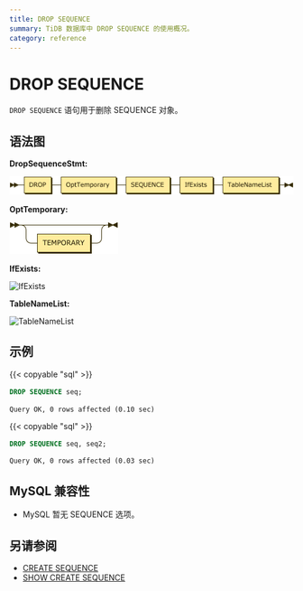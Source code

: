 ```yaml
---
title: DROP SEQUENCE
summary: TiDB 数据库中 DROP SEQUENCE 的使用概况。
category: reference
---
```


# DROP SEQUENCE

`DROP SEQUENCE` 语句用于删除 SEQUENCE 对象。

## 语法图

**DropSequenceStmt:**

![DropSequenceStmt](/media/sqlgram/DropSequenceStmt.png)

**OptTemporary:**

![OptTemporary](/media/sqlgram/OptTemporary.png)

**IfExists:**

![IfExists](/media/sqlgram/IfExists.png)

**TableNameList:**

![TableNameList](/media/sqlgram/TableNameList.png)

## 示例

{{< copyable "sql" >}}

```sql
DROP SEQUENCE seq;
```

```
Query OK, 0 rows affected (0.10 sec)
```

{{< copyable "sql" >}}

```sql
DROP SEQUENCE seq, seq2;
```

```
Query OK, 0 rows affected (0.03 sec)
```

## MySQL 兼容性

* MySQL 暂无 SEQUENCE 选项。

## 另请参阅

* [CREATE SEQUENCE](/dev/reference/sql/statements/create-sequence.md)
* [SHOW CREATE SEQUENCE](/dev/reference/sql/statements/show-create-sequence.md)
